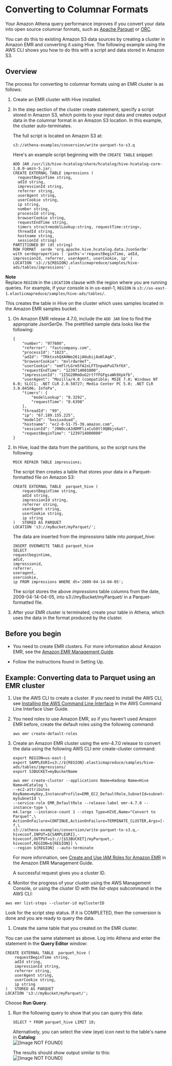 # Converting to Columnar Formats<a name="convert-to-columnar"></a>

Your Amazon Athena query performance improves if you convert your data into open source columnar formats, such as [Apache Parquet](https://parquet.apache.org) or [ORC](https://orc.apache.org/)\.

You can do this to existing Amazon S3 data sources by creating a cluster in Amazon EMR and converting it using Hive\. The following example using the AWS CLI shows you how to do this with a script and data stored in Amazon S3\.

## Overview<a name="overview"></a>

The process for converting to columnar formats using an EMR cluster is as follows:

1. Create an EMR cluster with Hive installed\.

1. In the step section of the cluster create statement, specify a script stored in Amazon S3, which points to your input data and creates output data in the columnar format in an Amazon S3 location\. In this example, the cluster auto\-terminates\.

   The full script is located on Amazon S3 at:

   ```
   s3://athena-examples/conversion/write-parquet-to-s3.q
   ```

   Here's an example script beginning with the `CREATE TABLE` snippet:

   ```
   ADD JAR /usr/lib/hive-hcatalog/share/hcatalog/hive-hcatalog-core-1.0.0-amzn-5.jar;
   CREATE EXTERNAL TABLE impressions (
     requestBeginTime string,
     adId string,
     impressionId string,
     referrer string,
     userAgent string,
     userCookie string,
     ip string,
     number string,
     processId string,
     browserCookie string,
     requestEndTime string,
     timers struct<modelLookup:string, requestTime:string>,
     threadId string,
     hostname string,
     sessionId string)
   PARTITIONED BY (dt string)
   ROW FORMAT  serde 'org.apache.hive.hcatalog.data.JsonSerDe'
   with serdeproperties ( 'paths'='requestBeginTime, adId, impressionId, referrer, userAgent, userCookie, ip' )
   LOCATION 's3://${REGION}.elasticmapreduce/samples/hive-ads/tables/impressions' ;
   ```
**Note**  
Replace `REGION` in the `LOCATION` clause with the region where you are running queries\. For example, if your console is in us\-east\-1, `REGION` is `s3://us-east-1.elasticmapreduce/samples/hive-ads/tables/`\.

   This creates the table in Hive on the cluster which uses samples located in the Amazon EMR samples bucket\. 

1. On Amazon EMR release 4\.7\.0, include the `ADD JAR` line to find the appropriate JsonSerDe\. The prettified sample data looks like the following:

   ```
   {
       "number": "977680",
       "referrer": "fastcompany.com",
       "processId": "1823",
       "adId": "TRktxshQXAHWo261jAHubijAoNlAqA",
       "browserCookie": "mvlrdwrmef",
       "userCookie": "emFlrLGrm5fA2xLFT5npwbPuG7kf6X",
       "requestEndTime": "1239714001000",
       "impressionId": "1I5G20RmOuG2rt7fFGFgsaWk9Xpkfb",
       "userAgent": "Mozilla/4.0 (compatible; MSIE 7.0; Windows NT 6.0; SLCC1; .NET CLR 2.0.50727; Media Center PC 5.0; .NET CLR 3.0.04506; InfoPa",
       "timers": {
           "modelLookup": "0.3292",
           "requestTime": "0.6398"
       },
       "threadId": "99",
       "ip": "67.189.155.225",
       "modelId": "bxxiuxduad",
       "hostname": "ec2-0-51-75-39.amazon.com",
       "sessionId": "J9NOccA3dDMFlixCuSOtl9QBbjs6aS",
       "requestBeginTime": "1239714000000"
   }
   ```

1. In Hive, load the data from the partitions, so the script runs the following:

   ```
   MSCK REPAIR TABLE impressions;
   ```

   The script then creates a table that stores your data in a Parquet\-formatted file on Amazon S3:

   ```
   CREATE EXTERNAL TABLE  parquet_hive (
       requestBeginTime string,
       adId string,
       impressionId string,
       referrer string,
       userAgent string,
       userCookie string,
       ip string
   )   STORED AS PARQUET
   LOCATION 's3://myBucket/myParquet/';
   ```

   The data are inserted from the *impressions* table into *parquet\_hive*:

   ```
   INSERT OVERWRITE TABLE parquet_hive
   SELECT
   requestbegintime,
   adid,
   impressionid,
   referrer,
   useragent,
   usercookie,
   ip FROM impressions WHERE dt='2009-04-14-04-05';
   ```

   The script stores the above *impressions* table columns from the date, 2009\-04\-14\-04\-05, into s3://myBucket/myParquet/ in a Parquet\-formatted file\. 

1. After your EMR cluster is terminated, create your table in Athena, which uses the data in the format produced by the cluster\.

## Before you begin<a name="prerequisites"></a>

+ You need to create EMR clusters\. For more information about Amazon EMR, see the [Amazon EMR Management Guide](http://docs.aws.amazon.com/emr/latest/ManagementGuide/)\.

+ Follow the instructions found in Setting Up\.

## Example: Converting data to Parquet using an EMR cluster<a name="example-converting-data-to-parquet-using-an-emr-cluster"></a>

1. Use the AWS CLI to create a cluster\. If you need to install the AWS CLI, see [Installing the AWS Command Line Interface](http://docs.aws.amazon.com/cli/latest/userguide/installing.html) in the AWS Command Line Interface User Guide\.

1. You need roles to use Amazon EMR, so if you haven't used Amazon EMR before, create the default roles using the following command:

   ```
   aws emr create-default-roles
   ```

1. Create an Amazon EMR cluster using the emr\-4\.7\.0 release to convert the data using the following AWS CLI emr create\-cluster command:

   ```
   export REGION=us-east-1
   export SAMPLEURI=s3://${REGION}.elasticmapreduce/samples/hive-ads/tables/impressions/
   export S3BUCKET=myBucketName
   
   aws emr create-cluster --applications Name=Hadoop Name=Hive Name=HCatalog \
   --ec2-attributes KeyName=myKey,InstanceProfile=EMR_EC2_DefaultRole,SubnetId=subnet-mySubnetId \
   --service-role EMR_DefaultRole --release-label emr-4.7.0 --instance-type \
   m4.large --instance-count 1 --steps Type=HIVE,Name="Convert to Parquet",\
   ActionOnFailure=CONTINUE,ActionOnFailure=TERMINATE_CLUSTER,Args=[-f,\
   s3://athena-examples/conversion/write-parquet-to-s3.q,-hiveconf,INPUT=${SAMPLEURI},-hiveconf,OUTPUT=s3://{$S3BUCKET}/myParquet,-hiveconf,REGION=${REGION}] \
   --region ${REGION} --auto-terminate
   ```

   For more information, see [Create and Use IAM Roles for Amazon EMR](http://docs.aws.amazon.com/emr/latest/ManagementGuide/emr-iam-roles-creatingroles.html) in the Amazon EMR Management Guide\.

   A successful request gives you a cluster ID\.

1.  Monitor the progress of your cluster using the AWS Management Console, or using the cluster ID with the *list\-steps* subcommand in the AWS CLI:

   ```
   aws emr list-steps --cluster-id myClusterID
   ```

   Look for the script step status\. If it is COMPLETED, then the conversion is done and you are ready to query the data\.

1.  Create the same table that you created on the EMR cluster\.

   You can use the same statement as above\. Log into Athena and enter the statement in the **Query Editor** window:

   ```
   CREATE EXTERNAL TABLE  parquet_hive (
       requestBeginTime string,
       adId string,
       impressionId string,
       referrer string,
       userAgent string,
       userCookie string,
       ip string
   )   STORED AS PARQUET
   LOCATION 's3://myBucket/myParquet/';
   ```

   Choose **Run Query**\.

1. Run the following query to show that you can query this data:

   ```
   SELECT * FROM parquet_hive LIMIT 10;
   ```

   Alternatively, you can select the view \(eye\) icon next to the table's name in **Catalog**:  
![\[Image NOT FOUND\]](http://docs.aws.amazon.com/athena/latest/ug/images/parquet_hive_view.png)

   The results should show output similar to this:  
![\[Image NOT FOUND\]](http://docs.aws.amazon.com/athena/latest/ug/images/parquet_query.png)